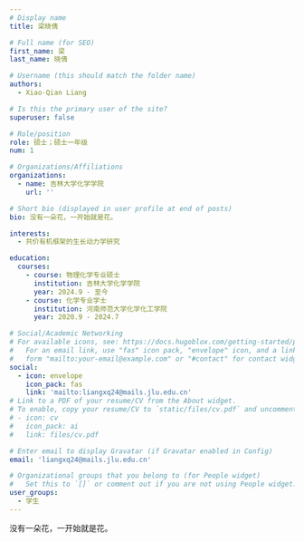 ```yaml
---
# Display name
title: 梁晓倩

# Full name (for SEO)
first_name: 梁
last_name: 晓倩

# Username (this should match the folder name)
authors:
  - Xiao-Qian Liang

# Is this the primary user of the site?
superuser: false

# Role/position
role: 硕士；硕士一年级
num: 1

# Organizations/Affiliations
organizations:
  - name: 吉林大学化学学院
    url: ''

# Short bio (displayed in user profile at end of posts)
bio: 没有一朵花，一开始就是花。

interests:
  - 共价有机框架的生长动力学研究

education:
  courses:
    - course: 物理化学专业硕士
      institution: 吉林大学化学学院
      year: 2024.9 - 至今
    - course: 化学专业学士
      institution: 河南师范大学化学化工学院
      year: 2020.9 - 2024.7

# Social/Academic Networking
# For available icons, see: https://docs.hugoblox.com/getting-started/page-builder/#icons
#   For an email link, use "fas" icon pack, "envelope" icon, and a link in the
#   form "mailto:your-email@example.com" or "#contact" for contact widget.
social:
  - icon: envelope
    icon_pack: fas
    link: 'mailto:liangxq24@mails.jlu.edu.cn'
# Link to a PDF of your resume/CV from the About widget.
# To enable, copy your resume/CV to `static/files/cv.pdf` and uncomment the lines below.
# - icon: cv
#   icon_pack: ai
#   link: files/cv.pdf

# Enter email to display Gravatar (if Gravatar enabled in Config)
email: 'liangxq24@mails.jlu.edu.cn'

# Organizational groups that you belong to (for People widget)
#   Set this to `[]` or comment out if you are not using People widget.
user_groups:
  - 学生
---
```


没有一朵花，一开始就是花。
